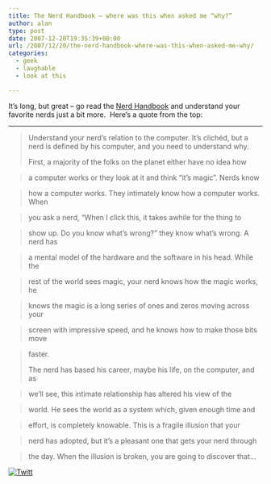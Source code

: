 ```yaml
---
title: The Nerd Handbook – where was this when asked me “why?”
author: alan
type: post
date: 2007-12-20T19:35:39+00:00
url: /2007/12/20/the-nerd-handbook-where-was-this-when-asked-me-why/
categories:
  - geek
  - laughable
  - look at this

---
```

It&#8217;s long, but great &#8211; go read the [Nerd Handbook][1] and understand your favorite nerds just a bit more. &nbsp;Here&#8217;s a quote from the top: 

****

> Understand your nerd’s relation to the computer. It’s clichéd, but a nerd is defined by his computer, and you need to understand why.
> 
> First, a majority of the folks on the planet either have no idea how
  
> a computer works or they look at it and think “it’s magic”. Nerds know
  
> how a computer works. They intimately know how a computer works. When
  
> you ask a nerd, “When I click this, it takes awhile for the thing to
  
> show up. Do you know what’s wrong?” they know what’s wrong. A nerd has
  
> a mental model of the hardware and the software in his head. While the
  
> rest of the world sees magic, your nerd knows how the magic works, he
  
> knows the magic is a long series of ones and zeros moving across your
  
> screen with impressive speed, and he knows how to make those bits move
  
> faster. 
> 
> The nerd has based his career, maybe his life, on the computer, and as
  
> we’ll see, this intimate relationship has altered his view of the
  
> world. He sees the world as a system which, given enough time and
  
> effort, is completely knowable. This is a fragile illusion that your
  
> nerd has adopted, but it’s a pleasant one that gets your nerd through
  
> the day. When the illusion is broken, you are going to discover that…



<div class="twttr_button">
  <a href="http://twitter.com/share?url=https://zeroasterisk.com/2007/12/20/the-nerd-handbook-where-was-this-when-asked-me-why/&text=The+Nerd+Handbook+-+where+was+this+when+asked+me+%22why%3F%22" target="_blank" title="Click here if you like this article."> <img src="http://zeroasterisk.com/wp-content/plugins/twitter-plugin/images/twitt.gif" alt="Twitt" /> </a>
</div>

 [1]: http://www.randsinrepose.com/archives/2007/11/11/the_nerd_handbook.html